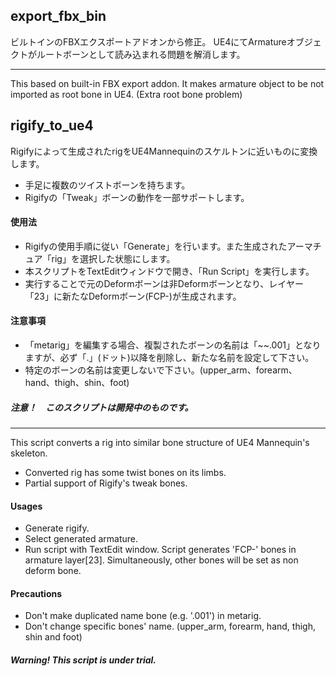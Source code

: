 ## export_fbx_bin
ビルトインのFBXエクスポートアドオンから修正。
UE4にてArmatureオブジェクトがルートボーンとして読み込まれる問題を解消します。

***

This based on built-in FBX export addon.
It makes armature object to be not imported as root bone in UE4. (Extra root bone problem)

## rigify_to_ue4
Rigifyによって生成されたrigをUE4Mannequinのスケルトンに近いものに変換します。
* 手足に複数のツイストボーンを持ちます。
* Rigifyの「Tweak」ボーンの動作を一部サポートします。

#### 使用法
* Rigifyの使用手順に従い「Generate」を行います。また生成されたアーマチュア「rig」を選択した状態にします。
* 本スクリプトをTextEditウィンドウで開き、「Run Script」を実行します。
* 実行することで元のDeformボーンは非Deformボーンとなり、レイヤー「23」に新たなDeformボーン(FCP-)が生成されます。

#### 注意事項
* 「metarig」を編集する場合、複製されたボーンの名前は「~~.001」となりますが、必ず「.」(ドット)以降を削除し、新たな名前を設定して下さい。
* 特定のボーンの名前は変更しないで下さい。(upper_arm、forearm、hand、thigh、shin、foot)

##### 注意！　このスクリプトは開発中のものです。

***

This script converts a rig into similar bone structure of UE4 Mannequin's skeleton.
* Converted rig has some twist bones on its limbs.
* Partial support of Rigify's tweak bones.

#### Usages
* Generate rigify.
* Select generated armature.
* Run script with TextEdit window. Script generates 'FCP-' bones in armature layer[23]. Simultaneously, other bones will be set as non deform bone.

#### Precautions
* Don't make duplicated name bone (e.g. '.001') in metarig.
* Don't change specific bones' name. (upper_arm, forearm, hand, thigh, shin and foot)

##### Warning! This script is under trial.
